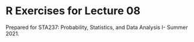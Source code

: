 # R Exercises for Lecture 08

Prepared for STA237: Probability, Statistics, and Data Analysis I- Summer 2021.
